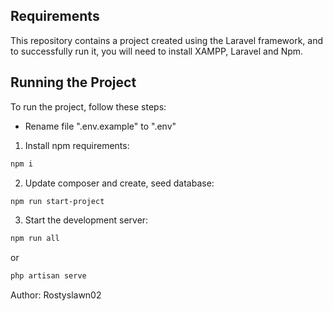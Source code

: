 ## Requirements

This repository contains a project created using the Laravel framework, and to successfully run it, you will need to install XAMPP, Laravel and Npm.

## Running the Project

To run the project, follow these steps:
- Rename file ".env.example" to ".env"

1. Install npm requirements:

```bash
npm i
```

2. Update composer and create, seed database:
```bash
npm run start-project 
```

3. Start the development server:
```bash
npm run all
```
or
```bash
php artisan serve
```

Author: Rostyslawn02
